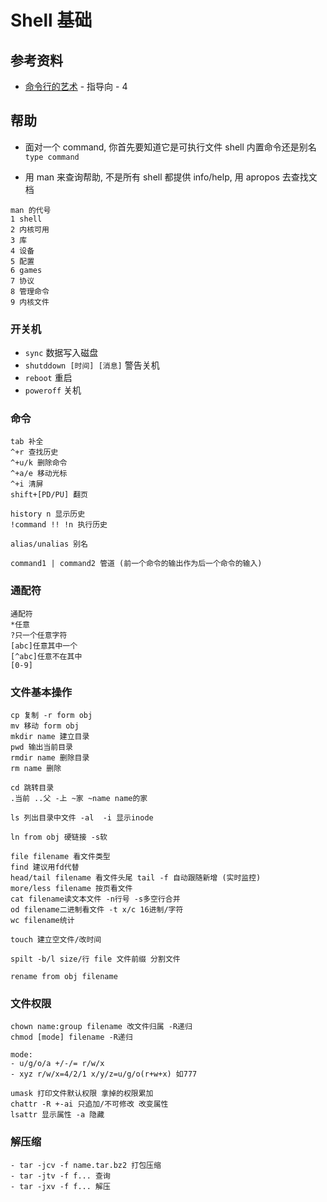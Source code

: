 # Shell 基础

## 参考资料

- [命令行的艺术](https://github.com/jlevy/the-art-of-command-line/blob/master/README-zh.md) - 指导向 - 4

## 帮助

- 面对一个 command, 你首先要知道它是可执行文件 shell 内置命令还是别名 `type command`

- 用 man 来查询帮助, 不是所有 shell 都提供 info/help, 用 apropos 去查找文档

```text
man 的代号
1 shell
2 内核可用
3 库
4 设备
5 配置
6 games
7 协议
8 管理命令
9 内核文件
```

### 开关机

- `sync` 数据写入磁盘
- `shutddown [时间] [消息]` 警告关机
- `reboot` 重启
- `poweroff` 关机

### 命令

```text
tab 补全
^+r 查找历史
^+u/k 删除命令
^+a/e 移动光标
^+i 清屏
shift+[PD/PU] 翻页

history n 显示历史
!command !! !n 执行历史

alias/unalias 别名

command1 | command2 管道 (前一个命令的输出作为后一个命令的输入)
```

### 通配符

```text
通配符
*任意
?只一个任意字符  
[abc]任意其中一个
[^abc]任意不在其中
[0-9]
```

### 文件基本操作

```text
cp 复制 -r form obj
mv 移动 form obj
mkdir name 建立目录
pwd 输出当前目录
rmdir name 删除目录
rm name 删除

cd 跳转目录
.当前 ..父 -上 ~家 ~name name的家

ls 列出目录中文件 -al  -i 显示inode

ln from obj 硬链接 -s软

file filename 看文件类型
find 建议用fd代替
head/tail filename 看文件头尾 tail -f 自动跟随新增 (实时监控)
more/less filename 按页看文件
cat filename读文本文件 -n行号 -s多空行合并
od filename二进制看文件 -t x/c 16进制/字符
wc filename统计

touch 建立空文件/改时间

spilt -b/l size/行 file 文件前缀 分割文件

rename from obj filename
```

### 文件权限

```text
chown name:group filename 改文件归属 -R递归
chmod [mode] filename -R递归

mode:
- u/g/o/a +/-/= r/w/x
- xyz r/w/x=4/2/1 x/y/z=u/g/o(r+w+x) 如777

umask 打印文件默认权限 拿掉的权限累加
chattr -R +-ai 只追加/不可修改 改变属性
lsattr 显示属性 -a 隐藏
```

### 解压缩

```shell
- tar -jcv -f name.tar.bz2 打包压缩
- tar -jtv -f f... 查询
- tar -jxv -f f... 解压
```
